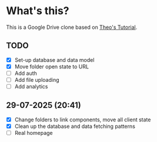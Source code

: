 # What's this?

This is a Google Drive clone based on [Theo's Tutorial](https://www.youtube.com/watch?v=c-hKSbzooAg).

## TODO

- [x] Set-up database and data model
- [x] Move folder open state to URL
- [ ] Add auth
- [ ] Add file uploading
- [ ] Add analytics

## 29-07-2025 (20:41)

- [x] Change folders to link components, move all client state
- [x] Clean up the database and data fetching patterns
- [ ] Real homepage
